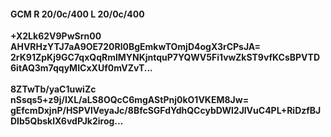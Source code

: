 #### GCM R 20/0c/400 L 20/0c/400
**+X2Lk62V9PwSrn00**<br/>**AHVRHzYTJ7aA9OE720Rl0BgEmkwTOmjD4ogX3rCPsJA=**<br/>**2rK91ZpKj9GC7qxQqRmlMYNKjntquP7YQWV5Fi1vwZkST9vfKCsBPVTD6itAQ3m7qqyMICxXUf0mVZvT...**<br/><br/>
**8ZTwTb/yaC1uwiZc**<br/>**nSsqs5+z9j/IXL/aLS8OQcC6mgAStPnj0kO1VKEM8Jw=**<br/>**gEfcmDxjnP/HSPVlVeyaJc/8BfcSGFdYdhQCcybDWl2JlVuC4PL+RiDzfBJDIb5QbsklX6vdPJk2irog...**